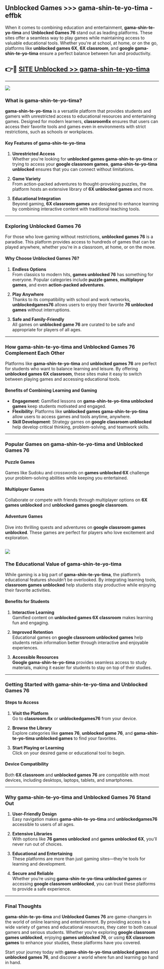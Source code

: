 ## Unblocked Games >>> gama-shin-te-yo-tima - effbk 

When it comes to combining education and entertainment, **gama-shin-te-yo-tima** and **Unblocked Games 76** stand out as leading platforms. These sites offer a seamless way to play games while maintaining access to valuable educational tools. Whether you're at school, at home, or on the go, platforms like **unblocked games 6X**, **6X classroom**, and **google gama-shin-te-yo-tima** ensure a perfect balance between fun and productivity.
## 👉🔴 [SITE Unblocked >> gama-shin-te-yo-tima](http://premium.freeplayer.one?title=gama-shin-te-yo-tima&ref=22JU)
---
<a href="http://premium.freeplayer.one?title=gama-shin-te-yo-tima&ref=22JU/"><img src="https://github.com/user-attachments/assets/438f12ca-57a4-47a3-8ead-c64da593a1e5"/></a>
### What is gama-shin-te-yo-tima?  

**gama-shin-te-yo-tima** is a versatile platform that provides students and gamers with unrestricted access to educational resources and entertaining games. Designed for modern learners, **classroom6x** ensures that users can access their favorite tools and games even in environments with strict restrictions, such as schools or workplaces.  

#### Key Features of gama-shin-te-yo-tima  

1. **Unrestricted Access**  
   Whether you're looking for **unblocked games gama-shin-te-yo-tima** or trying to access your **google classroom games**, **gama-shin-te-yo-tima unblocked** ensures that you can connect without limitations.  

2. **Game Variety**  
   From action-packed adventures to thought-provoking puzzles, the platform hosts an extensive library of **6X unblocked games** and more.  

3. **Educational Integration**  
   Beyond gaming, **6X classroom games** are designed to enhance learning by combining interactive content with traditional teaching tools.  



---

### Exploring Unblocked Games 76  

For those who love gaming without restrictions, **unblocked games 76** is a paradise. This platform provides access to hundreds of games that can be played anywhere, whether you're in a classroom, at home, or on the move.  

#### Why Choose Unblocked Games 76?  

1. **Endless Options**  
   From classics to modern hits, **games unblocked 76** has something for everyone. Popular categories include **puzzle games**, **multiplayer games**, and even **action-packed adventures**.  

2. **Play Anywhere**  
   Thanks to its compatibility with school and work networks, **unblockedgames76** allows users to enjoy their favorite **76 unblocked games** without interruptions.  

3. **Safe and Family-Friendly**  
   All games on **unblocked game 76** are curated to be safe and appropriate for players of all ages.  

---

### How gama-shin-te-yo-tima and Unblocked Games 76 Complement Each Other  

Platforms like **gama-shin-te-yo-tima** and **unblocked games 76** are perfect for students who want to balance learning and leisure. By offering **unblocked games 6X classroom**, these sites make it easy to switch between playing games and accessing educational tools.  

#### Benefits of Combining Learning and Gaming  

- **Engagement**: Gamified lessons on **gama-shin-te-yo-tima unblocked games** keep students motivated and engaged.  
- **Flexibility**: Platforms like **unblocked games gama-shin-te-yo-tima** allow users to access games and tools anytime, anywhere.  
- **Skill Development**: Strategy games on **google classroom unblocked** help develop critical thinking, problem-solving, and teamwork skills.  

---

### Popular Games on gama-shin-te-yo-tima and Unblocked Games 76  

#### Puzzle Games  

Games like Sudoku and crosswords on **games unblocked 6X** challenge your problem-solving abilities while keeping you entertained.  

#### Multiplayer Games  

Collaborate or compete with friends through multiplayer options on **6X games unblocked** and **unblocked games google classroom**.  

#### Adventure Games  

Dive into thrilling quests and adventures on **google classroom games unblocked**. These games are perfect for players who love excitement and exploration.  

<a href="http://download.freeplayer.one?title=gama-shin-te-yo-tima&ref=23D/"><img src="https://github.com/user-attachments/assets/fe0c3e91-c8e1-489c-acf0-e2f614c12fb8"/></a>
---

### The Educational Value of gama-shin-te-yo-tima  

While gaming is a big part of **gama-shin-te-yo-tima**, the platform’s educational features shouldn’t be overlooked. By integrating learning tools, **classroom games unblocked** help students stay productive while enjoying their favorite activities.  

#### Benefits for Students  

1. **Interactive Learning**  
   Gamified content on **unblocked games 6X classroom** makes learning fun and engaging.  

2. **Improved Retention**  
   Educational games on **google classroom unblocked games** help students retain information better through interactive and enjoyable experiences.  

3. **Accessible Resources**  
   **Google gama-shin-te-yo-tima** provides seamless access to study materials, making it easier for students to stay on top of their studies.  

---

### Getting Started with gama-shin-te-yo-tima and Unblocked Games 76  

#### Steps to Access  

1. **Visit the Platform**  
   Go to **classroom.6x** or **unblockedgames76** from your device.  

2. **Browse the Library**  
   Explore categories like **games 76**, **unblocked game 76**, and **gama-shin-te-yo-tima unblocked games** to find your favorites.  

3. **Start Playing or Learning**  
   Click on your desired game or educational tool to begin.  

#### Device Compatibility  

Both **6X classroom** and **unblocked games 76** are compatible with most devices, including desktops, laptops, tablets, and smartphones.  

---

### Why gama-shin-te-yo-tima and Unblocked Games 76 Stand Out  

1. **User-Friendly Design**  
   Easy navigation makes **gama-shin-te-yo-tima** and **unblockedgames76** accessible to users of all ages.  

2. **Extensive Libraries**  
   With options like **76 games unblocked** and **games unblocked 6X**, you’ll never run out of choices.  

3. **Educational and Entertaining**  
   These platforms are more than just gaming sites—they’re tools for learning and development.  

4. **Secure and Reliable**  
   Whether you’re using **gama-shin-te-yo-tima unblocked games** or accessing **google classroom unblocked**, you can trust these platforms to provide a safe experience.  

---

### Final Thoughts  

**gama-shin-te-yo-tima** and **Unblocked Games 76** are game-changers in the world of online learning and entertainment. By providing access to a wide variety of games and educational resources, they cater to both casual gamers and serious students. Whether you’re exploring **google classroom games unblocked**, enjoying **games unblocked 76**, or using **6X classroom games** to enhance your studies, these platforms have you covered.  

Start your journey today with **gama-shin-te-yo-tima unblocked games** and **unblocked games 76**, and discover a world where fun and learning go hand in hand.  
